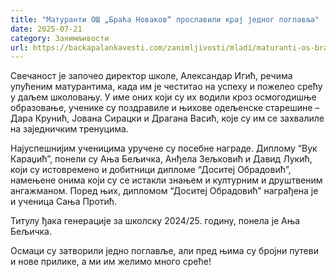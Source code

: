 ```yaml
---
title: "Матуранти ОШ „Браћа Новаков“ прославили крај једног поглавља"
date: 2025-07-21
category: Занимљивости
url: https://backapalankavesti.com/zanimljivosti/mladi/maturanti-os-braca-novakov-proslavili-kraj-jednog-poglavlja/
---
```


Свечаност је започео директор школе, Александар Игић, речима упућеним матурантима, када им је честитао на успеху и пожелео срећу у даљем школовању. У име оних који су их водили кроз осмогодишње образовање, ученике су поздравиле и њихове одељенске старешине – Дара Крунић, Јована Сирацки и Драгана Васић, које су им се захвалиле на заједничким тренуцима.

Најуспешнијим ученицима уручене су посебне награде. Диплому “Вук Караџић”, понели су Ања Бељичка, Анђела Зељковић и Давид Лукић, који су истовремено и добитници дипломе “Доситеј Обрадовић”, намењене онима који су се истакли знањем и културним и друштвеним ангажманом. Поред њих, дипломом “Доситеј Обрадовић” награђена је и ученица Сања Протић.

Титулу ђака генерације за школску 2024/25. годину, понела је Ања Бељичка.

Осмаци су затворили једно поглавље, али пред њима су бројни путеви и нове прилике, а ми им желимо много среће!
